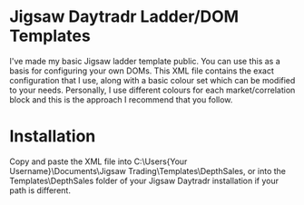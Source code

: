 # Jigsaw Daytradr Ladder/DOM Templates
I've made my basic Jigsaw ladder template public. You can use this as a basis for configuring your own DOMs. This XML file contains the exact configuration that I use, along with a basic colour set which can be modified to your needs. Personally, I use different colours for each market/correlation block and this is the approach I recommend that you follow.

# Installation
Copy and paste the XML file into C:\Users\{Your Username}\Documents\Jigsaw Trading\Templates\DepthSales, or into the Templates\DepthSales folder of your Jigsaw Daytradr installation if your path is different.
